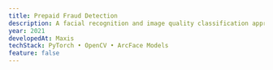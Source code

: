 ```yaml
---
title: Prepaid Fraud Detection
description: A facial recognition and image quality classification approach to fraud detection in prepaid registrations.
year: 2021
developedAt: Maxis
techStack: PyTorch • OpenCV • ArcFace Models
feature: false
---
```

